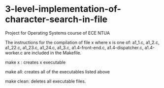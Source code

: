 # 3-level-implementation-of-character-search-in-file
Project for Operating Systems course of ECE NTUA

The instructions for the compilation of file x where x is one of:
a1_1.c, a1_2.c, a1_22.c, a1_23.c, a1_24.c, a1_3.c, a1.4-front-end.c, a1.4-dispatcher.c, a1.4-worker.c
are included in the Makefile.

make x :
creates x executable

make all:
creates all of the executables listed above

make clean:
deletes all executable files.
